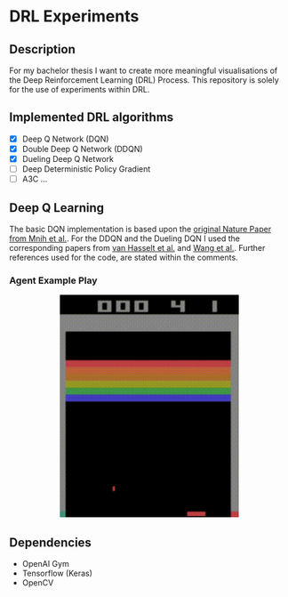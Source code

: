 # DRL Experiments

## Description
For my bachelor thesis I want to create more meaningful visualisations of the Deep Reinforcement Learning (DRL) Process. This repository is solely for the use of experiments within DRL.

## Implemented DRL algorithms
- [x] Deep Q Network (DQN) 
- [x] Double Deep Q Network (DDQN)
- [x] Dueling Deep Q Network 
- [ ] Deep Deterministic Policy Gradient
- [ ] A3C
...

## Deep Q Learning 
The basic DQN implementation is based upon the [original Nature Paper from Mnih et al.](https://www.nature.com/articles/nature14236?wm=book_wap_0005). For the DDQN and the Dueling DQN I used the corresponding papers from [van Hasselt et al.](https://ojs.aaai.org/index.php/AAAI/article/view/10295) and [Wang et al.](http://proceedings.mlr.press/v48/wangf16.html). Further references used for the code, are stated within the comments.

### Agent Example Play
<p align="center">
    <img src="assets/Example_Breakout.gif" height="400">
</p>

## Dependencies
- OpenAI Gym
- Tensorflow (Keras)
- OpenCV

